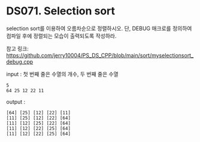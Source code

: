 # DS071. Selection sort
selection sort를 이용하여 오름차순으로 정렬하시오.
단, DEBUG 매크로를 정의하여 컴파일 후에 정렬되는 모습이 출력되도록 작성하라.

참고 링크:
https://github.com/jerry10004/PS_DS_CPP/blob/main/sort/myselectionsort_debug.cpp

input : 첫 번째 줄은 수열의 개수, 두 번째 줄은 수열
```
5  
64 25 12 22 11
```

output : 
```
[64] [25] [12] [22] [11]  
[11] [25] [12] [22] [64]  
[11] [12] [25] [22] [64]  
[11] [12] [22] [25] [64]  
[11] [12] [22] [25] [64]
```
